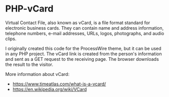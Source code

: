 # PHP-vCard

Virtual Contact File, also known as vCard, is a file format standard for electronic business cards. They can contain name and address information, telephone numbers, e-mail addresses, URLs, logos, photographs, and audio clips.

I originally created this code for the ProcessWire theme, but it can be used in any PHP project. The vCard link is created from the person's information and sent as a GET request to the receiving page. The browser downloads the result to the visitor.

More information about vCard:
- https://www.timeatlas.com/what-is-a-vcard/
- https://en.wikipedia.org/wiki/VCard
